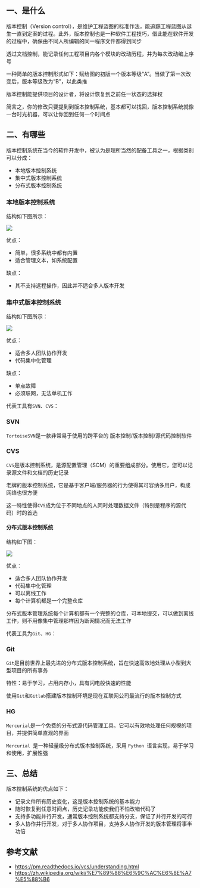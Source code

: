 ## 一、是什么

版本控制（Version control），是维护工程蓝图的标准作法，能追踪工程蓝图从诞生一直到定案的过程。此外，版本控制也是一种软件工程技巧，借此能在软件开发的过程中，确保由不同人所编辑的同一程序文件都得到同步

透过文档控制，能记录任何工程项目内各个模块的改动历程，并为每次改动编上序号

一种简单的版本控制形式如下：赋给图的初版一个版本等级“A”。当做了第一次改变后，版本等级改为“B”，以此类推

版本控制能提供项目的设计者，将设计恢复到之前任一状态的选择权

简言之，你的修改只要提到到版本控制系统，基本都可以找回，版本控制系统就像一台时光机器，可以让你回到任何一个时间点

## 二、有哪些

版本控制系统在当今的软件开发中，被认为是理所当然的配备工具之一，根据类别可以分成：

- 本地版本控制系统
- 集中式版本控制系统
- 分布式版本控制系统

### 本地版本控制系统

结构如下图所示：

 ![](https://static.vue-js.com/c545ded0-f5ad-11eb-ab90-d9ae814b240d.png)

优点：

- 简单，很多系统中都有内置
- 适合管理文本，如系统配置

缺点：

- 其不支持远程操作，因此并不适合多人版本开发

### 集中式版本控制系统

结构如下图所示：

 ![](https://static.vue-js.com/8b4b3040-f5ad-11eb-85f6-6fac77c0c9b3.png)

优点：

- 适合多人团队协作开发
- 代码集中化管理

缺点：

- 单点故障
- 必须联网，无法单机工作

代表工具有`SVN`、`CVS`：

### SVN

`TortoiseSVN`是一款非常易于使用的跨平台的 版本控制/版本控制/源代码控制软件

### CVS

`CVS`是版本控制系统，是源配置管理（SCM）的重要组成部分。使用它，您可以记录源文件和文档的历史记录

老牌的版本控制系统，它是基于客户端/服务器的行为使得其可容纳多用户，构成网络也很方便

这一特性使得`CVS`成为位于不同地点的人同时处理数据文件（特别是程序的源代码）时的首选

#### 分布式版本控制系统

结构如下图：

 ![](https://static.vue-js.com/4301a260-f5ad-11eb-85f6-6fac77c0c9b3.png)

优点：

- 适合多人团队协作开发
- 代码集中化管理
- 可以离线工作
- 每个计算机都是一个完整仓库

分布式版本管理系统每个计算机都有一个完整的仓库，可本地提交，可以做到离线工作，则不用像集中管理那样因为断网情况而无法工作

代表工具为`Git`、`HG`：

### Git

`Git`是目前世界上最先进的分布式版本控制系统，旨在快速高效地处理从小型到大型项目的所有事务

特性：易于学习，占用内存小，具有闪电般快速的性能

使用`Git`和`Gitlab`搭建版本控制环境是现在互联网公司最流行的版本控制方式

### HG

`Mercurial`是一个免费的分布式源代码管理工具。它可以有效地处理任何规模的项目，并提供简单直观的界面

`Mercurial `是一种轻量级分布式版本控制系统，采用 `Python `语言实现，易于学习和使用，扩展性强

## 三、总结

版本控制系统的优点如下：

- 记录文件所有历史变化，这是版本控制系统的基本能力
- 随时恢复到任意时间点，历史记录功能使我们不怕改错代码了
- 支持多功能并行开发，通常版本控制系统都支持分支，保证了并行开发的可行
- 多人协作并行开发，对于多人协作项目，支持多人协作开发的版本管理将事半功倍

## 参考文献

- https://pm.readthedocs.io/vcs/understanding.html
- https://zh.wikipedia.org/wiki/%E7%89%88%E6%9C%AC%E6%8E%A7%E5%88%B6
